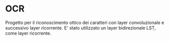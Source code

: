 # OCR

Progetto per il riconoscimento ottico dei caratteri con layer convoluzionale e successivo layer ricorrente.
E' stato utilizzato un layer bidirezionale LST, come layer ricorrente.
